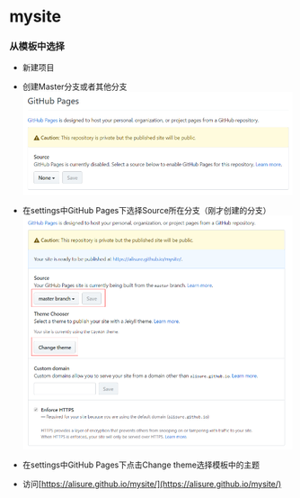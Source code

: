 # mysite

### 从模板中选择

* 新建项目

* 创建Master分支或者其他分支
![select source](readme/select_source.png)

* 在settings中GitHub Pages下选择Source所在分支（刚才创建的分支）
![select branch and theme](readme/select_branch_and_theme.png)

* 在settings中GitHub Pages下点击Change theme选择模板中的主题

* 访问[https://alisure.github.io/mysite/](https://alisure.github.io/mysite/)


### 
